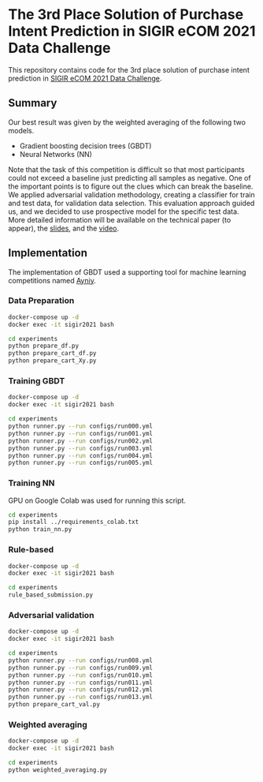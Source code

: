 # The 3rd Place Solution of Purchase Intent Prediction in SIGIR eCOM 2021 Data Challenge

This repository contains code for the 3rd place solution of purchase intent prediction in [SIGIR eCOM 2021 Data Challenge](https://sigir-ecom.github.io/data-task.html).

## Summary

Our best result was given by the weighted averaging of the following two models.

- Gradient boosting decision trees (GBDT)
- Neural Networks (NN)

Note that the task of this competition is difficult so that most participants could not exceed a baseline just predicting all samples as negative.
One of the important points is to figure out the clues which can break the baseline.
We applied adversarial validation methodology, creating a classifier for train and test data, for validation data selection.
This evaluation approach guided us, and we decided to use prospective model for the specific test data.
More detailed information will be available on the technical paper (to appear), the [slides](https://speakerdeck.com/upura/adversarial-validation-to-select-validation-data-for-evaluating-performance-in-e-commerce-purchase-intent-prediction), and the [video](https://youtu.be/Vs24X6L88rQ).

## Implementation

The implementation of GBDT used a supporting tool for machine learning competitions named [Ayniy](https://github.com/upura/ayniy).

### Data Preparation

```bash
docker-compose up -d
docker exec -it sigir2021 bash
```
```bash
cd experiments
python prepare_df.py
python prepare_cart_df.py
python prepare_cart_Xy.py
```

### Training GBDT

```bash
docker-compose up -d
docker exec -it sigir2021 bash
```
```bash
cd experiments
python runner.py --run configs/run000.yml
python runner.py --run configs/run001.yml
python runner.py --run configs/run002.yml
python runner.py --run configs/run003.yml
python runner.py --run configs/run004.yml
python runner.py --run configs/run005.yml
```

### Training NN

GPU on Google Colab was used for running this script.

```bash
cd experiments
pip install ../requirements_colab.txt
python train_nn.py
```

### Rule-based

```bash
docker-compose up -d
docker exec -it sigir2021 bash
```
```bash
cd experiments
rule_based_submission.py
```

### Adversarial validation

```bash
docker-compose up -d
docker exec -it sigir2021 bash
```
```bash
cd experiments
python runner.py --run configs/run008.yml
python runner.py --run configs/run009.yml
python runner.py --run configs/run010.yml
python runner.py --run configs/run011.yml
python runner.py --run configs/run012.yml
python runner.py --run configs/run013.yml
python prepare_cart_val.py
```

### Weighted averaging

```bash
docker-compose up -d
docker exec -it sigir2021 bash
```
```bash
cd experiments
python weighted_averaging.py
```
